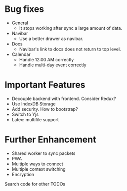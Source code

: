 # Bug fixes
- General
  - It stops working after sync a large amount of data.
- Navibar
  - Use a better drawer as navibar.
- Docs
  - Navibar's link to docs does not return to top level.
- Calendar
  - Handle 12:00 AM correctly
  - Handle multi-day event correctly

# Important Features
- Decouple backend with frontend. Consider Redux?
- Use IndexDB Storage
- Add security. How to bootstrap?
- Switch to Yjs
- Latex: multifile support

# Further Enhancement
- Shared worker to sync packets
- PWA
- Multiple ways to connect
- Multiple context switching
- Encryption

Search code for other TODOs
